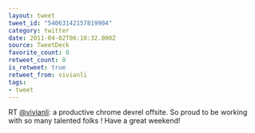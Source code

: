 ```yaml
---
layout: tweet
tweet_id: "54063142157819904"
category: twitter
date: 2011-04-02T06:10:32.000Z
source: TweetDeck
favorite_count: 0
retweet_count: 0
is_retweet: true
retweet_from: vivianli
tags:
- tweet
---
```


RT [@vivianli](https://twitter.com/@vivianli): a productive chrome devrel offsite.   So proud to be working with so many talented folks !  Have a great weekend!
